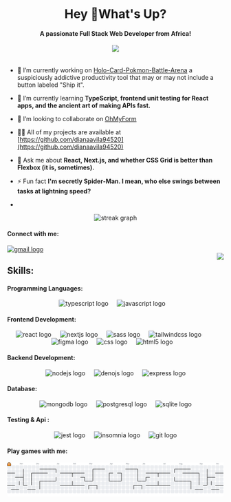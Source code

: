 <h1 align="center">Hey 👋What's Up?</h1>

<h4 align="center">A passionate Full Stack Web Developer from Africa!</h4>

<div align="center">
  <img height="200" src="https://c.tenor.com/5fTXcbu5_x0AAAAd/tenor.gif"  />
</div>
<br clear="both">



- 🔭 I’m currently working on [Holo-Card-Pokmon-Battle-Arena](https://github.com/dianaavila94520/Holo-Card-Pokmon-Battle-Arena)
  a suspiciously addictive productivity tool that may or may not include a button labeled "Ship it".

- 🌱 I’m currently learning **TypeScript, frontend unit testing for React apps, and the ancient art of making APIs fast.**

- 👯 I’m looking to collaborate on [OhMyForm](https://github.com/ohmyform/ohmyform)

- 👨‍💻 All of my projects are available at [https://github.com/dianaavila94520](https://github.com/dianaavila94520)

- 💬 Ask me about **React, Next.js, and whether CSS Grid is better than Flexbox (it is, sometimes).**
- ⚡ Fun fact **I'm secretly Spider‑Man. I mean, who else swings between tasks at lightning speed?**
- 
<div align="center">
  <img src="https://streak-stats.demolab.com?user=dianaavila94520&locale=en&mode=daily&theme=dracula&hide_border=false&border_radius=5&order=3" height="150" alt="streak graph"  />
</div>

<h4 align="left">Connect with me:</h4>
<div align="left">
  <a href="mailto:dianaavila94520@gmail.com">
  <img src="https://raw.githubusercontent.com/maurodesouza/profile-readme-generator/master/src/assets/icons/social/gmail/default.svg" width="52" height="40" alt="gmail logo"  /> 
    </a>
</div>

<img align="right" height="200" src="https://c.tenor.com/xtjwnNUUUo8AAAAC/tenor.gif"  />

<h2 align="left">Skills:</h2>
<h4 align="left">Programming Languages:</h4>
<div align="center">
  <img src="https://cdn.jsdelivr.net/gh/devicons/devicon/icons/typescript/typescript-original.svg" height="50" alt="typescript logo"  />
  <img width="12" />
  <img src="https://cdn.jsdelivr.net/gh/devicons/devicon/icons/javascript/javascript-original.svg" height="50" alt="javascript logo"  />
</div>

<h4 align="left">Frontend Development:</h4>
<div align="center">
  <img src="https://cdn.jsdelivr.net/gh/devicons/devicon/icons/react/react-original.svg" height="50" alt="react logo"  />
  <img width="12" />
  <img src="https://cdn.jsdelivr.net/gh/devicons/devicon/icons/nextjs/nextjs-original.svg" height="50" alt="nextjs logo"  />
  <img width="12" />
  <img src="https://cdn.jsdelivr.net/gh/devicons/devicon/icons/sass/sass-original.svg" height="50" alt="sass logo"  />
  <img width="12" />
  <img src="https://cdn.jsdelivr.net/gh/devicons/devicon/icons/tailwindcss/tailwindcss-original-wordmark.svg" height="50" alt="tailwindcss logo"  />
  <img width="12" />
  <img src="https://cdn.jsdelivr.net/gh/devicons/devicon/icons/figma/figma-original.svg" height="50" alt="figma logo"  />
  <img width="12" />
  <img src="https://cdn.jsdelivr.net/gh/devicons/devicon/icons/css3/css3-original.svg" height="50" alt="css logo"  />
  <img width="12" />
  <img src="https://cdn.jsdelivr.net/gh/devicons/devicon/icons/html5/html5-original.svg" height="50" alt="html5 logo"  />
</div>

<h4 align="left">Backend Development:</h4>
<div align="center">
  <img src="https://cdn.jsdelivr.net/gh/devicons/devicon/icons/nodejs/nodejs-original.svg" height="50" alt="nodejs logo"  />
  <img width="12" />
  <img src="https://cdn.jsdelivr.net/gh/devicons/devicon/icons/denojs/denojs-original.svg" height="50" alt="denojs logo"  />
  <img width="12" />
  <img src="https://cdn.jsdelivr.net/gh/devicons/devicon/icons/express/express-original.svg" height="50" alt="express logo"  />
</div>

<h4 align="left">Database:</h4>
<div align="center">
  <img src="https://cdn.jsdelivr.net/gh/devicons/devicon/icons/mongodb/mongodb-original.svg" height="50" alt="mongodb logo"  />
  <img width="12" />
  <img src="https://cdn.jsdelivr.net/gh/devicons/devicon/icons/postgresql/postgresql-original.svg" height="50" alt="postgresql logo"  />
  <img width="12" />
  <img src="https://cdn.jsdelivr.net/gh/devicons/devicon/icons/sqlite/sqlite-original.svg" height="50" alt="sqlite logo"  />
</div>

<h4 align="left">Testing & Api :</h4>
<div align="center">
  <img src="https://cdn.jsdelivr.net/gh/devicons/devicon/icons/jest/jest-plain.svg" height="50" alt="jest logo"  />
  <img width="12" />
  <img src="https://cdn.jsdelivr.net/gh/devicons/devicon/icons/insomnia/insomnia-original.svg" height="50" alt="insomnia logo"  />
  <img width="12" />
  <img src="https://cdn.jsdelivr.net/gh/devicons/devicon/icons/git/git-original.svg" height="50" alt="git logo"  />
</div>

<h4 align="left">Play games with me:</h4>

<picture>
  <source media="(prefers-color-scheme: dark)" srcset="https://raw.githubusercontent.com/dianaavila94520/dianaavila94520/output/pacman-contribution-graph-dark.svg">
  <source media="(prefers-color-scheme: light)" srcset="https://raw.githubusercontent.com/dianaavila94520/dianaavila94520/output/pacman-contribution-graph.svg">
  <img alt="pacman contribution graph" src="https://raw.githubusercontent.com/dianaavila94520/dianaavila94520/output/pacman-contribution-graph.svg">
</picture>
